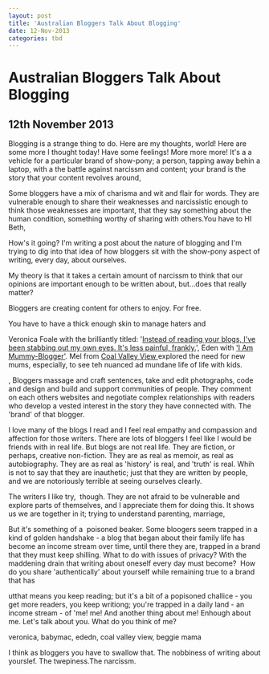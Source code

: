 ```yaml
---
layout: post
title: 'Australian Bloggers Talk About Blogging'
date: 12-Nov-2013
categories: tbd
---
```


# Australian Bloggers Talk About Blogging

## 12th November 2013

Blogging is a strange thing to do. Here are my thoughts,   world! Here are some more I thought today! Have some feelings! More more more! It's a a vehicle for a particular brand of show-pony; a person,   tapping away behin a laptop,   with a the battle against narcissm and content; your brand is the story that your content revolves around,

Some bloggers have a mix of charisma and wit and flair for words. They are vulnerable enough to share their weaknesses and narcissistic enough to think those weaknesses are important, that they say something about the human condition, something worthy of sharing with others.You have to HI Beth,



How's it going? I'm writing a post about the nature of blogging and I'm trying to dig into that idea of how bloggers sit with the show-pony aspect of writing, every day, about ourselves.



My theory is that it takes a certain amount of narcissm to think that our opinions are important enough to be written about, but...does that really matter?



Bloggers are creating content for others to enjoy. For free.



You have to have a thick enough skin to manage haters and



Veronica Foale with the brilliantly titled: '<a href="http://somedaywewillsleep.com/instead-of-reading-your-blogs-ive-been-stabbing-out-my-own-eyes-its-less-painful-frankly/">Instead of reading your blogs, I've been stabbing out my own eyes. It's less painful, frankly.</a>', Eden with <a href="http://www.edenriley.com/2012/10/i-am-mummyblogger.html">'I Am Mummy-Blogger'</a>. Mel from <a href="http://coalvalleyview.blogspot.com.au/2013/10/its-not-all-beer-skittles.html">Coal Valley View </a>explored the need for new mums, especially, to see teh nuanced ad mundane life of life with kids.



, Bloggers massage and craft sentences, take and edit photographs, code and design and build and support communities of people. They comment on each others websites and negotiate complex relationships with readers who develop a vested interest in the story they have connected with. The 'brand' of that blogger.

I love many of the blogs I read and I feel real empathy and compassion and affection for those writers. There are lots of bloggers I feel like I would be friends with in real life. But blogs are not real life. They are fiction, or perhaps, creative non-fiction. They are as real as memoir, as real as autobiography. They are as real as 'history' is real, and 'truth' is real. Whih is not to say that they are inauthetic; just that they are written by people, and we are notoriously terrible at seeing ourselves clearly.

The writers I like try,  though. They are not afraid to be vulnerable and explore parts of themselves, and I appreciate them for doing this. It shows us we are together in it; trying to understand parenting, marriage,

But it's something of a  poisoned beaker. Some bloogers seem trapped in a kind of golden handshake - a blog that began about their family life has become an income stream over time, until there they are, trapped in a brand that they must keep shilling. What to do with issues of privacy? With the maddening drain that writing about oneself every day must become?  How do you share 'authentically' about yourself while remaining true to a brand that has

utthat means you keep reading; but it's a bit of a popisoned challice - you get more readers, you keep writiong; you're trapped in a daily land - an income stream - of 'me! me! And another thing about me! Enhough about me. Let's talk about you. What do you think of me?

veronica, babymac, ededn, coal valley view, beggie mama

I think as bloggers you have to swallow that. The nobbiness of writing about yourslef. The twepiness.The narcissm.

